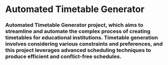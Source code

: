 # Automated Timetable Generator

### Automated Timetable Generator project, which aims to streamline and automate the complex process of creating timetables for educational institutions. Timetable generation involves considering various constraints and preferences, and this project leverages advanced scheduling techniques to produce efficient and conflict-free schedules.
